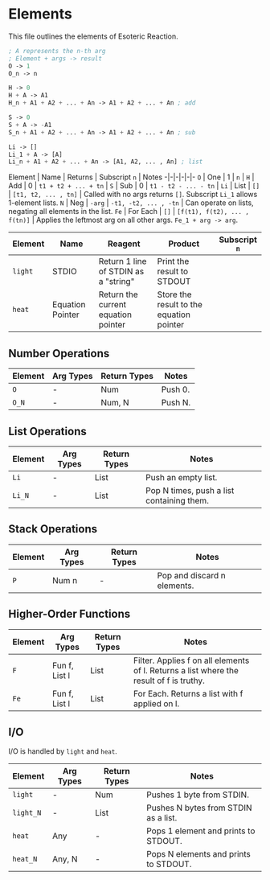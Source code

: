 # Elements

This file outlines the elements of Esoteric Reaction.

```lisp
; A represents the n-th arg
; Element + args -> result
O -> 1
O_n -> n

H -> 0
H + A -> A1
H_n + A1 + A2 + ... + An -> A1 + A2 + ... + An ; add

S -> 0
S + A -> -A1
S_n + A1 + A2 + ... + An -> A1 + A2 + ... + An ; sub

Li -> []
Li_1 + A -> [A]
Li_n + A1 + A2 + ... + An -> [A1, A2, ... , An] ; list
```

Element | Name | Returns | Subscript `n` | Notes
-|-|-|-|-|-
`O` | One | 1 | `n` |
`H` | Add | 0 | `t1 + t2 + ... + tn` |
`S` | Sub | 0 | `t1 - t2 - ... - tn` |
`Li` | List | `[]` | `[t1, t2, ... , tn]` | Called with no args returns `[]`. Subscript `Li_1` allows 1-element lists.
`N` | Neg | `-arg` | `-t1, -t2, ... , -tn` | Can operate on lists, negating all elements in the list.
`Fe` | For Each | `[]` | `[f(t1), f(t2), ... , f(tn)]` | Applies the leftmost arg on all other args. `Fe_1 + arg -> arg`.

Element | Name | Reagent | Product | Subscript `n`
-|-|-|-|-
`light` | STDIO | Return 1 line of STDIN as a "string" | Print the result to STDOUT |
`heat` | Equation Pointer | Return the current equation pointer | Store the result to the equation pointer |

## Number Operations

Element  | Arg Types | Return Types | Notes
-|-|-|-
`O` | - | Num | Push 0.
`O_N` | - | Num, N | Push N.

## List Operations

Element | Arg Types | Return Types | Notes
-|-|-|-
`Li` | - | List | Push an empty list.
`Li_N` | - | List | Pop N times, push a list containing them.

## Stack Operations

Element | Arg Types | Return Types | Notes
-|-|-|-
`P` | Num n | - | Pop and discard n elements.

## Higher-Order Functions

Element | Arg Types | Return Types | Notes
-|-|-|-
`F` | Fun f, List l | List | Filter. Applies f on all elements of l. Returns a list where the result of f is truthy.
`Fe` | Fun f, List l | List | For Each. Returns a list with f applied on l.

## I/O

I/O is handled by `light` and `heat`.

Element | Arg Types | Return Types | Notes
-|-|-|-
`light` | - | Num | Pushes 1 byte from STDIN.
`light_N` | - | List | Pushes N bytes from STDIN as a list.
`heat` | Any | - | Pops 1 element and prints to STDOUT.
`heat_N` | Any, N | - | Pops N elements and prints to STDOUT.
